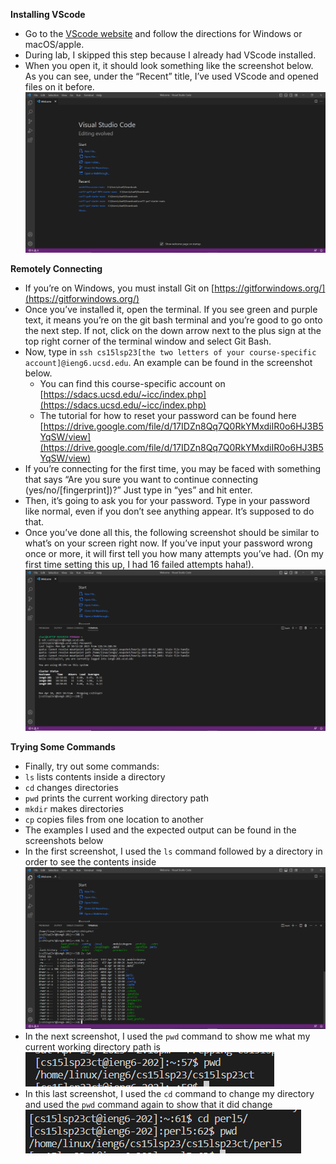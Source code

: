 **Installing VScode**
- Go to the [VScode website](https://code.visualstudio.com/) and follow the directions for Windows or macOS/apple.
- During lab, I skipped this step because I already had VScode installed.
- When you open it, it should look something like the screenshot below. As you can see, under the “Recent” title, I’ve used VScode and opened files on it before.
![Image](welcome.PNG)

**Remotely Connecting**
- If you’re on Windows, you must install Git on [https://gitforwindows.org/](https://gitforwindows.org/) 
- Once you’ve installed it, open the terminal. If you see green and purple text, it means you’re on the git bash terminal and you’re good to go onto the next step. If not, click on the down arrow next to the plus sign at the top right corner of the terminal window and select Git Bash.
- Now, type in `ssh cs15lsp23[the two letters of your course-specific account]@ieng6.ucsd.edu`. An example can be found in the screenshot below.
  - You can find this course-specific account on [https://sdacs.ucsd.edu/~icc/index.php](https://sdacs.ucsd.edu/~icc/index.php)
  - The tutorial for how to reset your password can be found here [https://drive.google.com/file/d/17IDZn8Qq7Q0RkYMxdiIR0o6HJ3B5YqSW/view](https://drive.google.com/file/d/17IDZn8Qq7Q0RkYMxdiIR0o6HJ3B5YqSW/view)
- If you’re connecting for the first time, you may be faced with something that says “Are you sure you want to continue connecting (yes/no/[fingerprint])?” Just type in “yes” and hit enter.
- Then, it’s going to ask you for your password. Type in your password like normal, even if you don’t see anything appear. It’s supposed to do that. 
- Once you’ve done all this, the following screenshot should be similar to what’s on your screen right now. If you’ve input your password wrong once or more, it will first tell you how many attempts you’ve had. (On my first time setting this up, I had 16 failed attempts haha!). 
![Image](login.PNG)

**Trying Some Commands**
- Finally, try out some commands:
- `ls` lists contents inside a directory
- `cd` changes directories
- `pwd` prints the current working directory path
- `mkdir` makes directories
- `cp` copies files from one location to another
- The examples I used and the expected output can be found in the screenshots below
- In the first screenshot, I used the `ls` command followed by a directory in order to see the contents inside
![Image](cmds.PNG)
- In the next screenshot, I used the `pwd` command to show me what my current working directory path is
![Image](pwd.PNG)
- In this last screenshot, I used the `cd` command to change my directory and used the `pwd` command again to show that it did change
![Image](cd.PNG)
